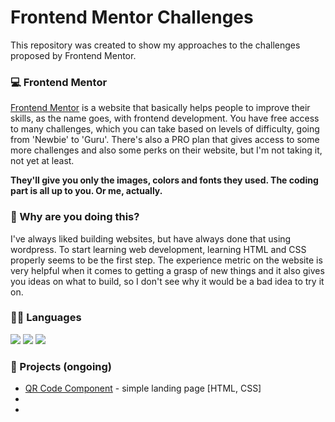 # Frontend Mentor Challenges

This repository was created to show my approaches to the challenges proposed by Frontend Mentor.

### :computer: Frontend Mentor

[Frontend Mentor](https://www.frontendmentor.io/) is a website that basically helps people to improve their skills, as the name goes, with frontend development. You have free access to many challenges, which you can take based on levels of difficulty, going from 'Newbie' to 'Guru'. There's also a PRO plan that gives access to some more challenges and also some perks on their website, but I'm not taking it, not yet at least.

**They'll give you only the images, colors and fonts they used. The coding part is all up to you. Or me, actually.** 

### :scroll: Why are you doing this?

I've always liked building websites, but have always done that using wordpress. To start learning web development, learning HTML and CSS properly seems to be the first step. The experience metric on the website is very helpful when it comes to getting a grasp of new things and it also gives you ideas on what to build, so I don't see why it would be a bad idea to try it on.

### 👩‍💻 Languages
<img src="https://img.shields.io/badge/HTML5-E34F26?style=for-the-badge&logo=html5&logoColor=white" />
<img src="https://img.shields.io/badge/CSS3-1572B6?style=for-the-badge&logo=css3&logoColor=white" />
<img src="https://img.shields.io/badge/JavaScript-323330?style=for-the-badge&logo=javascript&logoColor=F7DF1E"/>

### :bookmark_tabs: Projects (ongoing)

* [QR Code Component](https://github.com/e-meyer/frontend-mentor/tree/master/challengeset-01) - simple landing page [HTML, CSS]
*
*

